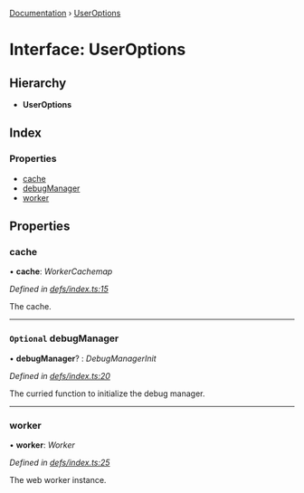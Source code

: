 [Documentation](../README.md) › [UserOptions](useroptions.md)

# Interface: UserOptions

## Hierarchy

* **UserOptions**

## Index

### Properties

* [cache](useroptions.md#cache)
* [debugManager](useroptions.md#optional-debugmanager)
* [worker](useroptions.md#worker)

## Properties

###  cache

• **cache**: *WorkerCachemap*

*Defined in [defs/index.ts:15](https://github.com/badbatch/graphql-box/blob/cf51f3c/packages/worker-client/src/defs/index.ts#L15)*

The cache.

___

### `Optional` debugManager

• **debugManager**? : *DebugManagerInit*

*Defined in [defs/index.ts:20](https://github.com/badbatch/graphql-box/blob/cf51f3c/packages/worker-client/src/defs/index.ts#L20)*

The curried function to initialize the debug manager.

___

###  worker

• **worker**: *Worker*

*Defined in [defs/index.ts:25](https://github.com/badbatch/graphql-box/blob/cf51f3c/packages/worker-client/src/defs/index.ts#L25)*

The web worker instance.

